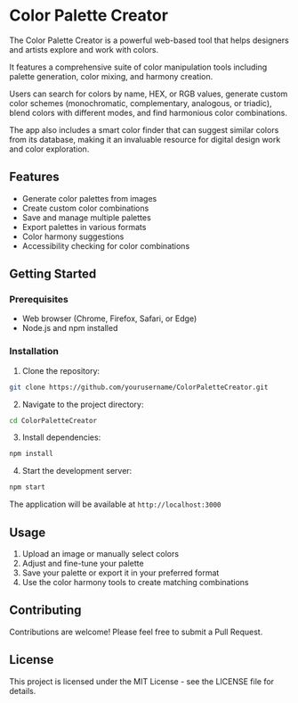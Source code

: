 # Color Palette Creator

The Color Palette Creator is a powerful web-based tool that helps designers and artists explore and work with colors.

It features a comprehensive suite of color manipulation tools including palette generation, color mixing, and harmony creation.

Users can search for colors by name, HEX, or RGB values, generate custom color schemes (monochromatic, complementary, analogous, or triadic), blend colors with different modes, and find harmonious color combinations.

The app also includes a smart color finder that can suggest similar colors from its database, making it an invaluable resource for digital design work and color exploration.

## Features

- Generate color palettes from images
- Create custom color combinations
- Save and manage multiple palettes
- Export palettes in various formats
- Color harmony suggestions
- Accessibility checking for color combinations

## Getting Started

### Prerequisites

- Web browser (Chrome, Firefox, Safari, or Edge)
- Node.js and npm installed

### Installation

1. Clone the repository:
```bash
git clone https://github.com/yourusername/ColorPaletteCreator.git
```

2. Navigate to the project directory:
```bash
cd ColorPaletteCreator
```

3. Install dependencies:
```bash
npm install
```

4. Start the development server:
```bash
npm start
```

The application will be available at `http://localhost:3000`

## Usage

1. Upload an image or manually select colors
2. Adjust and fine-tune your palette
3. Save your palette or export it in your preferred format
4. Use the color harmony tools to create matching combinations

## Contributing

Contributions are welcome! Please feel free to submit a Pull Request.

## License

This project is licensed under the MIT License - see the LICENSE file for details. 